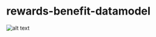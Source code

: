 # rewards-benefit-datamodel
![alt text](https://github.com/mahesh-dilhan/rewards-benefit-datamodel/blob/main/reward-benefits-loyalty-functional-model-v10.png
)
